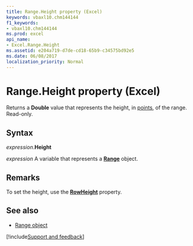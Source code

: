 ```yaml
---
title: Range.Height property (Excel)
keywords: vbaxl10.chm144144
f1_keywords:
- vbaxl10.chm144144
ms.prod: excel
api_name:
- Excel.Range.Height
ms.assetid: e204a719-d7de-cd18-65b9-c34575bd92e5
ms.date: 06/08/2017
localization_priority: Normal
---
```



# Range.Height property (Excel)

Returns a **Double** value that represents the height, in [points](../language/glossary/vbe-glossary.md#point), of the range. Read-only.

## Syntax

_expression_.**Height**

_expression_ A variable that represents a **[Range](excel.range(object).md)** object.

## Remarks

To set the height, use the **[RowHeight](excel.range.rowheight.md)** property.

## See also

- [Range object](Excel.Range(object).md)

[!include[Support and feedback](~/includes/feedback-boilerplate.md)]
